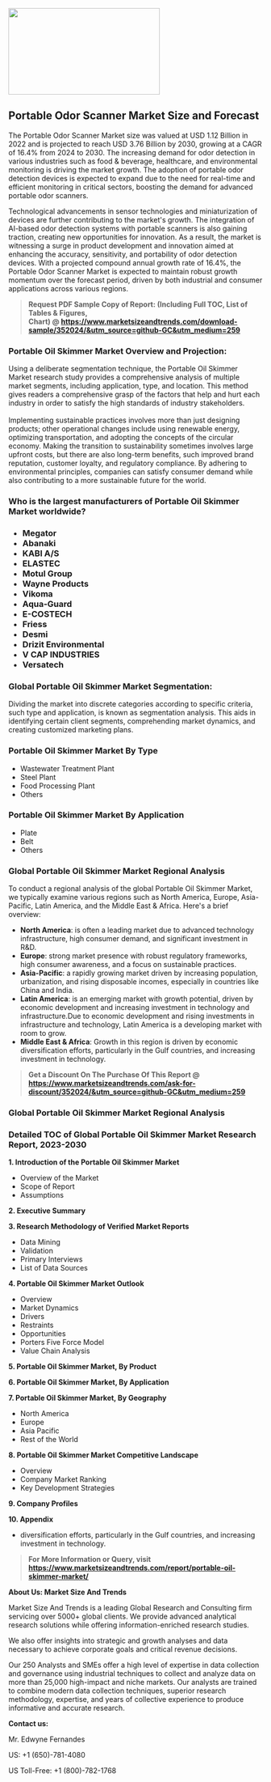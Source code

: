 <p><img class="alignnone size-medium wp-image-20088" src="https://ffe5etoiles.com/wp-content/uploads/2024/12/MST1-300x171.png" alt="" width="300" height="171" /></p><h2>Portable Odor Scanner Market Size and Forecast</h2><p>The Portable Odor Scanner Market size was valued at USD 1.12 Billion in 2022 and is projected to reach USD 3.76 Billion by 2030, growing at a CAGR of 16.4% from 2024 to 2030. The increasing demand for odor detection in various industries such as food & beverage, healthcare, and environmental monitoring is driving the market growth. The adoption of portable odor detection devices is expected to expand due to the need for real-time and efficient monitoring in critical sectors, boosting the demand for advanced portable odor scanners.</p><p>Technological advancements in sensor technologies and miniaturization of devices are further contributing to the market's growth. The integration of AI-based odor detection systems with portable scanners is also gaining traction, creating new opportunities for innovation. As a result, the market is witnessing a surge in product development and innovation aimed at enhancing the accuracy, sensitivity, and portability of odor detection devices. With a projected compound annual growth rate of 16.4%, the Portable Odor Scanner Market is expected to maintain robust growth momentum over the forecast period, driven by both industrial and consumer applications across various regions.</p></p><blockquote id="" class=""><strong>Request PDF Sample Copy of Report: (Including Full TOC, List of Tables &amp; Figures, Chart)&nbsp;@&nbsp;<strong><a href="https://www.marketsizeandtrends.com/download-sample/352024/&utm_source=github-GC&utm_medium=259" target="_blank">https://www.marketsizeandtrends.com/download-sample/352024/&utm_source=github-GC&utm_medium=259</a></strong></strong></blockquote><h3 id="" class="">Portable Oil Skimmer Market&nbsp;Overview and Projection:</h3><p id="" class="">Using a deliberate segmentation technique, the Portable Oil Skimmer Market research study provides a comprehensive analysis of multiple market segments, including application, type, and location. This method gives readers a comprehensive grasp of the factors that help and hurt each industry in order to satisfy the high standards of industry stakeholders. <br /> <br />Implementing sustainable practices involves more than just designing products; other operational changes include using renewable energy, optimizing transportation, and adopting the concepts of the circular economy. Making the transition to sustainability sometimes involves large upfront costs, but there are also long-term benefits, such improved brand reputation, customer loyalty, and regulatory compliance. By adhering to environmental principles, companies can satisfy consumer demand while also contributing to a more sustainable future for the world.</p><h3 id="" class="">Who is the largest manufacturers of&nbsp;Portable Oil Skimmer Market worldwide?</h3><h3 class=""><p><ul><li>Megator </li><li> Abanaki </li><li> KABI A/S </li><li> ELASTEC </li><li> Motul Group </li><li> Wayne Products </li><li> Vikoma </li><li> Aqua-Guard </li><li> E-COSTECH </li><li> Friess </li><li> Desmi </li><li> Drizit Environmental </li><li> V CAP INDUSTRIES </li><li> Versatech</li></ul></p></h3><h3 id="" class="">Global&nbsp;Portable Oil Skimmer Market Segmentation:</h3><p id="" class="">Dividing the market into discrete categories according to specific criteria, such type and application, is known as segmentation analysis. This aids in identifying certain client segments, comprehending market dynamics, and creating customized marketing plans.</p><h3 id="" class="">Portable Oil Skimmer Market&nbsp;By Type</h3><p><p><ul><li>Wastewater Treatment Plant</li><li> Steel Plant</li><li> Food Processing Plant</li><li> Others</p></li></ul></p></p><h3 id="" class="">Portable Oil Skimmer Market&nbsp;By Application</h3><p class=""><p><ul><li>Plate</li><li> Belt</li><li> Others</li></ul></p></p><h3 id="" class="">Global Portable Oil Skimmer Market Regional Analysis</h3><p id="" class="">To conduct a regional analysis of the global Portable Oil Skimmer Market, we typically examine various regions such as North America, Europe, Asia-Pacific, Latin America, and the Middle East &amp; Africa. Here's a brief overview:</p><ul><li><strong>North America</strong>: is often a leading market due to advanced technology infrastructure, high consumer demand, and significant investment in R&amp;D.</li><li><strong>Europe</strong>: strong market presence with robust regulatory frameworks, high consumer awareness, and a focus on sustainable practices.</li><li><strong>Asia-Pacific</strong>: a rapidly growing market driven by increasing population, urbanization, and rising disposable incomes, especially in countries like China and India.</li><li><strong>Latin America</strong>: is an emerging market with growth potential, driven by economic development and increasing investment in technology and infrastructure.Due to economic development and rising investments in infrastructure and technology, Latin America is a developing market with room to grow.</li><li><strong>Middle East &amp; Africa</strong>: Growth in this region is driven by economic diversification efforts, particularly in the Gulf countries, and increasing investment in technology.</li></ul><blockquote id="" class=""><strong>Get a Discount On The Purchase Of This Report @ <strong><a href="https://www.marketsizeandtrends.com/ask-for-discount/352024/&utm_source=github-GC&utm_medium=259" target="_blank">https://www.marketsizeandtrends.com/ask-for-discount/352024/&utm_source=github-GC&utm_medium=259</a></strong></strong></blockquote><h3 id="" class="">Global Portable Oil Skimmer Market Regional Analysis</h3><h3 id="" class="">Detailed TOC of Global Portable Oil Skimmer Market Research Report, 2023-2030</h3><p id="" class=""><strong>1. Introduction of the Portable Oil Skimmer Market</strong></p><ul><li>Overview of the Market</li><li>Scope of Report</li><li>Assumptions</li></ul><p id="" class=""><strong>2. Executive Summary</strong></p><p id="" class=""><strong>3. Research Methodology of Verified Market Reports</strong></p><ul><li>Data Mining</li><li>Validation</li><li>Primary Interviews</li><li>List of Data Sources</li></ul><p id="" class=""><strong>4. Portable Oil Skimmer Market Outlook</strong></p><ul><li>Overview</li><li>Market Dynamics</li><li>Drivers</li><li>Restraints</li><li>Opportunities</li><li>Porters Five Force Model</li><li>Value Chain Analysis</li></ul><p id="" class=""><strong>5. Portable Oil Skimmer Market, By Product</strong></p><p id="" class=""><strong>6. Portable Oil Skimmer Market, By Application</strong></p><p id="" class=""><strong>7. Portable Oil Skimmer Market, By Geography</strong></p><ul><li>North America</li><li>Europe</li><li>Asia Pacific</li><li>Rest of the World</li></ul><p id="" class=""><strong>8. Portable Oil Skimmer Market Competitive Landscape</strong></p><ul><li>Overview</li><li>Company Market Ranking</li><li>Key Development Strategies</li></ul><p id="" class=""><strong>9. Company Profiles</strong></p><p id="" class=""><strong>10. Appendix</strong></p><ul><li>diversification efforts, particularly in the Gulf countries, and increasing investment in technology.</li></ul><blockquote id="" class=""><strong>For More Information or Query, visit <strong><strong><a href="https://www.marketsizeandtrends.com/report/portable-oil-skimmer-market/" target="_blank">https://www.marketsizeandtrends.com/report/portable-oil-skimmer-market/</a></strong></strong></strong></blockquote><p id="" class=""><strong>About Us: Market Size And Trends</strong></p><p id="" class="">Market Size And Trends is a leading Global Research and Consulting firm servicing over 5000+ global clients. We provide advanced analytical research solutions while offering information-enriched research studies.</p><p id="" class="">We also offer insights into strategic and growth analyses and data necessary to achieve corporate goals and critical revenue decisions.</p><p id="" class="">Our 250 Analysts and SMEs offer a high level of expertise in data collection and governance using industrial techniques to collect and analyze data on more than 25,000 high-impact and niche markets. Our analysts are trained to combine modern data collection techniques, superior research methodology, expertise, and years of collective experience to produce informative and accurate research.</p><p id="" class=""><strong>Contact us:</strong></p><p id="" class="">Mr. Edwyne Fernandes</p><p id="" class="">US: +1 (650)-781-4080</p><p id="" class="">US Toll-Free: +1 (800)-782-1768</p>
